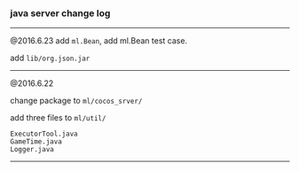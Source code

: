 ### java server change log


--------------------------------
@2016.6.23 
add `ml.Bean`, add ml.Bean test case.

add `lib/org.json.jar`


-------------------------------

@2016.6.22

change package to `ml/cocos_srver/`

add three files to `ml/util/`
```
ExecutorTool.java
GameTime.java
Logger.java
```
-----------------------------
